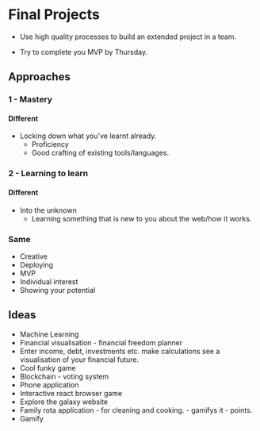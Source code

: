 # Final Projects

 - Use high quality processes to build an extended project in a team.

 - Try to complete you MVP by Thursday.

## Approaches

### 1 - Mastery
#### Different
- Locking down what you've learnt already.
  - Proficiency
  - Good crafting of existing tools/languages.

### 2 - Learning to learn
#### Different
- Into the unknown
    - Learning something that is new to you about the web/how it works.

### Same
- Creative
- Deploying
- MVP
- Individual interest
- Showing your potential

## Ideas

- Machine Learning
- Financial visualisation - financial freedom planner
- Enter income, debt, investments etc. make calculations see a visualisation of your financial future.
- Cool funky game
- Blockchain - voting system
- Phone application
- Interactive react browser game
- Explore the galaxy website
- Family rota application - for cleaning and cooking. - gamifys it - points.
- Gamify 